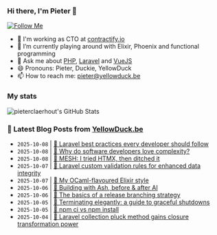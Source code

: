 ### Hi there, I'm Pieter 👋  
[![Follow Me](https://img.shields.io/github/followers/pieterclaerhout?label=Follow&style=social)](https://github.com/pieterclaerhout)

- 🏢 I'm working as CTO at [contractify.io](https://contractify.io)
- 🌱 I’m currently playing around with Elixir, Phoenix and functional programming
- 💬 Ask me about [PHP](https://php.net), [Laravel](http://laravel.com) and [VueJS](https://vuejs.org)
- 😄 Pronouns: Pieter, Duckie, YellowDuck
- 📫 How to reach me: pieter@yellowduck.be

### My stats

![pieterclaerhout's GitHub Stats](https://github-readme-stats.vercel.app/api?username=pieterclaerhout&show_icons=true&count_private=true&line_height=40)

### 📩 Latest Blog Posts from [YellowDuck.be](https://www.yellowduck.be/)
<!-- BLOG-POST-LIST:START -->
- `2025-10-08` | [🐥 Laravel best practices every developer should follow](https://www.yellowduck.be/posts/laravel-best-practices-every-developer-should-follow)  
- `2025-10-08` | [🔗 Why do software developers love complexity?](https://www.yellowduck.be/posts/why-do-software-developers-love-complexity)  
- `2025-10-08` | [🔗 MESH: I tried HTMX, then ditched it](https://www.yellowduck.be/posts/mesh-i-tried-htmx-then-ditched-it)  
- `2025-10-07` | [🔗 Laravel custom validation rules for enhanced data integrity](https://www.yellowduck.be/posts/laravel-custom-validation-rules-for-enhanced-data-integrity)  
- `2025-10-07` | [🔗 My OCaml-flavoured Elixir style](https://www.yellowduck.be/posts/my-ocaml-flavoured-elixir-style)  
- `2025-10-06` | [🔗 Building with Ash, before &amp; after AI](https://www.yellowduck.be/posts/building-with-ash-before-after-ai)  
- `2025-10-06` | [🔗 The basics of a release branching strategy](https://www.yellowduck.be/posts/the-basics-of-a-release-branching-strategy)  
- `2025-10-05` | [🔗 Terminating elegantly: a guide to graceful shutdowns](https://www.yellowduck.be/posts/terminating-elegantly-a-guide-to-graceful-shutdowns)  
- `2025-10-05` | [🔗 npm ci vs npm install](https://www.yellowduck.be/posts/npm-ci-vs-npm-install)  
- `2025-10-04` | [🔗 Laravel collection pluck method gains closure transformation power](https://www.yellowduck.be/posts/laravel-collection-pluck-method-gains-closure-transformation-power)  

<!-- BLOG-POST-LIST:END -->
